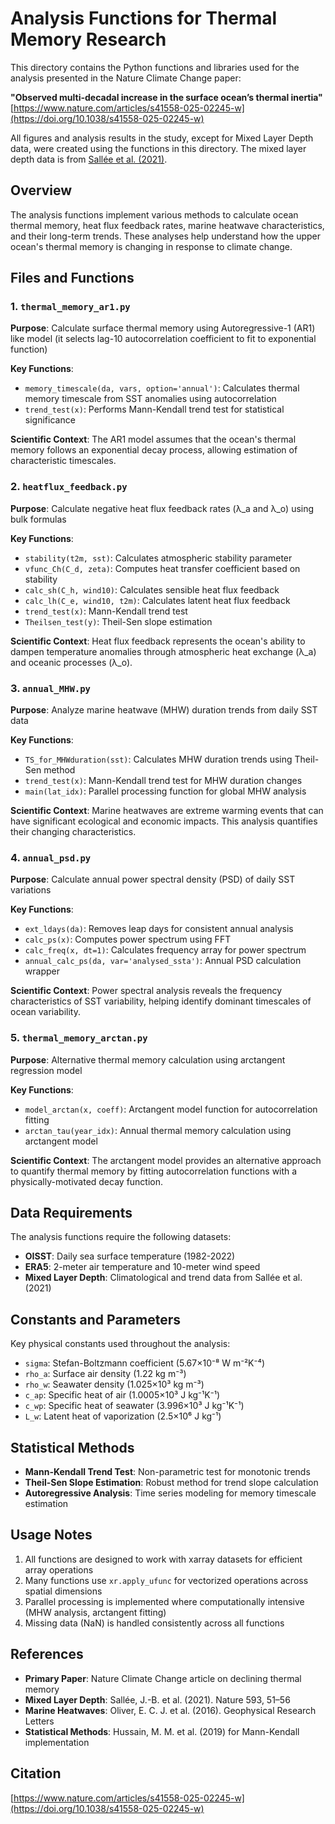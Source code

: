 # Analysis Functions for Thermal Memory Research

This directory contains the Python functions and libraries used for the analysis presented in the Nature Climate Change paper:

**"Observed multi-decadal increase in the surface ocean’s thermal inertia"**  
[https://www.nature.com/articles/s41558-025-02245-w](https://doi.org/10.1038/s41558-025-02245-w)

All figures and analysis results in the study, except for Mixed Layer Depth data, were created using the functions in this directory. The mixed layer depth data is from [Sallée et al. (2021)](https://doi.org/10.1038/s41586-021-03303-x).

## Overview

The analysis functions implement various methods to calculate ocean thermal memory, heat flux feedback rates, marine heatwave characteristics, and their long-term trends. These analyses help understand how the upper ocean's thermal memory is changing in response to climate change.

## Files and Functions

### 1. `thermal_memory_ar1.py`
**Purpose**: Calculate surface thermal memory using Autoregressive-1 (AR1) like model (it selects lag-10 autocorrelation coefficient to fit to exponential function)

**Key Functions**:
- `memory_timescale(da, vars, option='annual')`: Calculates thermal memory timescale from SST anomalies using autocorrelation
- `trend_test(x)`: Performs Mann-Kendall trend test for statistical significance

**Scientific Context**: The AR1 model assumes that the ocean's thermal memory follows an exponential decay process, allowing estimation of characteristic timescales.

### 2. `heatflux_feedback.py`
**Purpose**: Calculate negative heat flux feedback rates (λ_a and λ_o) using bulk formulas

**Key Functions**:
- `stability(t2m, sst)`: Calculates atmospheric stability parameter
- `vfunc_Ch(C_d, zeta)`: Computes heat transfer coefficient based on stability
- `calc_sh(C_h, wind10)`: Calculates sensible heat flux feedback
- `calc_lh(C_e, wind10, t2m)`: Calculates latent heat flux feedback
- `trend_test(x)`: Mann-Kendall trend test
- `Theilsen_test(y)`: Theil-Sen slope estimation

**Scientific Context**: Heat flux feedback represents the ocean's ability to dampen temperature anomalies through atmospheric heat exchange (λ_a) and oceanic processes (λ_o).

### 3. `annual_MHW.py`
**Purpose**: Analyze marine heatwave (MHW) duration trends from daily SST data

**Key Functions**:
- `TS_for_MHWduration(sst)`: Calculates MHW duration trends using Theil-Sen method
- `trend_test(x)`: Mann-Kendall trend test for MHW duration changes
- `main(lat_idx)`: Parallel processing function for global MHW analysis

**Scientific Context**: Marine heatwaves are extreme warming events that can have significant ecological and economic impacts. This analysis quantifies their changing characteristics.

### 4. `annual_psd.py`
**Purpose**: Calculate annual power spectral density (PSD) of daily SST variations

**Key Functions**:
- `ext_ldays(da)`: Removes leap days for consistent annual analysis
- `calc_ps(x)`: Computes power spectrum using FFT
- `calc_freq(x, dt=1)`: Calculates frequency array for power spectrum
- `annual_calc_ps(da, var='analysed_ssta')`: Annual PSD calculation wrapper

**Scientific Context**: Power spectral analysis reveals the frequency characteristics of SST variability, helping identify dominant timescales of ocean variability.

### 5. `thermal_memory_arctan.py`
**Purpose**: Alternative thermal memory calculation using arctangent regression model

**Key Functions**:
- `model_arctan(x, coeff)`: Arctangent model function for autocorrelation fitting
- `arctan_tau(year_idx)`: Annual thermal memory calculation using arctangent model

**Scientific Context**: The arctangent model provides an alternative approach to quantify thermal memory by fitting autocorrelation functions with a physically-motivated decay function.

## Data Requirements

The analysis functions require the following datasets:
- **OISST**: Daily sea surface temperature (1982-2022)
- **ERA5**: 2-meter air temperature and 10-meter wind speed
- **Mixed Layer Depth**: Climatological and trend data from Sallée et al. (2021)

## Constants and Parameters

Key physical constants used throughout the analysis:
- `sigma`: Stefan-Boltzmann coefficient (5.67×10⁻⁸ W m⁻²K⁻⁴)
- `rho_a`: Surface air density (1.22 kg m⁻³)
- `rho_w`: Seawater density (1.025×10³ kg m⁻³)
- `c_ap`: Specific heat of air (1.0005×10³ J kg⁻¹K⁻¹)
- `c_wp`: Specific heat of seawater (3.996×10³ J kg⁻¹K⁻¹)
- `L_w`: Latent heat of vaporization (2.5×10⁶ J kg⁻¹)

## Statistical Methods

- **Mann-Kendall Trend Test**: Non-parametric test for monotonic trends
- **Theil-Sen Slope Estimation**: Robust method for trend slope calculation
- **Autoregressive Analysis**: Time series modeling for memory timescale estimation

## Usage Notes

1. All functions are designed to work with xarray datasets for efficient array operations
2. Many functions use `xr.apply_ufunc` for vectorized operations across spatial dimensions
3. Parallel processing is implemented where computationally intensive (MHW analysis, arctangent fitting)
4. Missing data (NaN) is handled consistently across all functions

## References

- **Primary Paper**: Nature Climate Change article on declining thermal memory
- **Mixed Layer Depth**: Sallée, J.-B. et al. (2021). Nature 593, 51–56
- **Marine Heatwaves**: Oliver, E. C. J. et al. (2016). Geophysical Research Letters
- **Statistical Methods**: Hussain, M. M. et al. (2019) for Mann-Kendall implementation

## Citation
[https://www.nature.com/articles/s41558-025-02245-w](https://doi.org/10.1038/s41558-025-02245-w)
